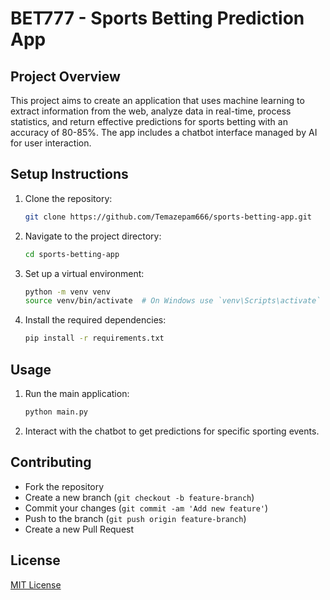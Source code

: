 # BET777 - Sports Betting Prediction App

## Project Overview
This project aims to create an application that uses machine learning to extract information from the web, analyze data in real-time, process statistics, and return effective predictions for sports betting with an accuracy of 80-85%. The app includes a chatbot interface managed by AI for user interaction.

## Setup Instructions
1. Clone the repository:
    ```bash
    git clone https://github.com/Temazepam666/sports-betting-app.git
    ```
2. Navigate to the project directory:
    ```bash
    cd sports-betting-app
    ```
3. Set up a virtual environment:
    ```bash
    python -m venv venv
    source venv/bin/activate  # On Windows use `venv\Scripts\activate`
    ```
4. Install the required dependencies:
    ```bash
    pip install -r requirements.txt
    ```

## Usage
1. Run the main application:
    ```bash
    python main.py
    ```
2. Interact with the chatbot to get predictions for specific sporting events.

## Contributing
- Fork the repository
- Create a new branch (`git checkout -b feature-branch`)
- Commit your changes (`git commit -am 'Add new feature'`)
- Push to the branch (`git push origin feature-branch`)
- Create a new Pull Request

## License
[MIT License](LICENSE)

